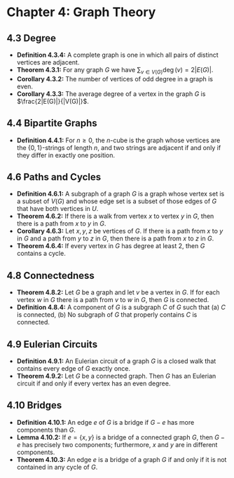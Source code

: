 # Chapter 4: Graph Theory

## 4.3 Degree
- **Definition 4.3.4:** A complete graph is one in which all pairs of distinct vertices are adjacent.
- **Theorem 4.3.1:** For any graph $G$ we have $\sum_{v \in V(G)} \deg(v) = 2|E(G)|$.
- **Corollary 4.3.2:** The number of vertices of odd degree in a graph is even.
- **Corollary 4.3.3:** The average degree of a vertex in the graph $G$ is $\frac{2|E(G)|}{|V(G)|}$.

## 4.4 Bipartite Graphs
- **Definition 4.4.1:** For $n \geq 0$, the $n$-cube is the graph whose vertices are the $\{0,1\}$-strings of length $n$, and two strings are adjacent if and only if they differ in exactly one position.

## 4.6 Paths and Cycles
- **Definition 4.6.1:** A subgraph of a graph $G$ is a graph whose vertex set is a subset of $V(G)$ and whose edge set is a subset of those edges of $G$ that have both vertices in $U$.
- **Theorem 4.6.2:** If there is a walk from vertex $x$ to vertex $y$ in $G$, then there is a path from $x$ to $y$ in $G$.
- **Corollary 4.6.3:** Let $x, y, z$ be vertices of $G$. If there is a path from $x$ to $y$ in $G$ and a path from $y$ to $z$ in $G$, then there is a path from $x$ to $z$ in $G$.
- **Theorem 4.6.4:** If every vertex in $G$ has degree at least $2$, then $G$ contains a cycle.

## 4.8 Connectedness
- **Theorem 4.8.2:** Let $G$ be a graph and let $v$ be a vertex in $G$. If for each vertex $w$ in $G$ there is a path from $v$ to $w$ in $G$, then $G$ is connected.
- **Definition 4.8.4:** A component of $G$ is a subgraph $C$ of $G$ such that (a) $C$ is connected, (b) No subgraph of $G$ that properly contains $C$ is connected.

## 4.9 Eulerian Circuits
- **Definition 4.9.1:** An Eulerian circuit of a graph $G$ is a closed walk that contains every edge of $G$ exactly once.
- **Theorem 4.9.2:** Let $G$ be a connected graph. Then $G$ has an Eulerian circuit if and only if every vertex has an even degree.

## 4.10 Bridges
- **Definition 4.10.1:** An edge $e$ of $G$ is a bridge if $G-e$ has more components than $G$.
- **Lemma 4.10.2:** If $e = \{x, y\}$ is a bridge of a connected graph $G$, then $G-e$ has precisely two components; furthermore, $x$ and $y$ are in different components.
- **Theorem 4.10.3:** An edge $e$ is a bridge of a graph $G$ if and only if it is not contained in any cycle of $G$.
